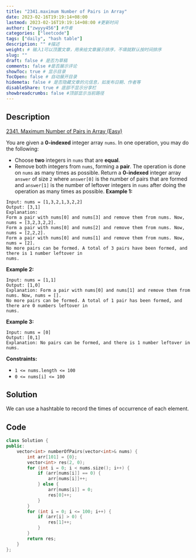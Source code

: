 ```yaml
---
title: "2341.maximum Number of Pairs in Array"
date: 2023-02-16T19:19:14+08:00
lastmod: 2023-02-16T19:19:14+08:00 #更新时间
author: ["zwyyy456"] #作者
categories: ["leetcode"]
tags: ["daily", "hash table"]
description: "" #描述
weight: # 输入1可以顶置文章，用来给文章展示排序，不填就默认按时间排序
slug: ""
draft: false # 是否为草稿
comments: false #是否展示评论
showToc: true # 显示目录
TocOpen: false # 自动展开目录
hidemeta: false # 是否隐藏文章的元信息，如发布日期、作者等
disableShare: true # 底部不显示分享栏
showbreadcrumbs: false #顶部显示当前路径
---
```

## Description
[2341. Maximum Number of Pairs in Array (Easy)](https://leetcode.com/problems/maximum-number-of-pairs-in-array/)

You are given a **0-indexed** integer array `nums`. In one operation, you may do the following:
- Choose **two** integers in `nums` that are **equal**.
- Remove both integers from `nums`, forming a **pair**.
The operation is done on `nums` as many times as possible.
Return a **0-indexed** integer array  `answer` of size  `2` where  `answer[0]` is the number of
pairs that are formed and  `answer[1]` is the number of leftover integers in  `nums` after doing the
operation as many times as possible.
**Example 1:**
```
Input: nums = [1,3,2,1,3,2,2]
Output: [3,1]
Explanation:
Form a pair with nums[0] and nums[3] and remove them from nums. Now, nums = [3,2,3,2,2].
Form a pair with nums[0] and nums[2] and remove them from nums. Now, nums = [2,2,2].
Form a pair with nums[0] and nums[1] and remove them from nums. Now, nums = [2].
No more pairs can be formed. A total of 3 pairs have been formed, and there is 1 number leftover in
nums.
```
**Example 2:**
```
Input: nums = [1,1]
Output: [1,0]
Explanation: Form a pair with nums[0] and nums[1] and remove them from nums. Now, nums = [].
No more pairs can be formed. A total of 1 pair has been formed, and there are 0 numbers leftover in
nums.
```
**Example 3:**
```
Input: nums = [0]
Output: [0,1]
Explanation: No pairs can be formed, and there is 1 number leftover in nums.
```
**Constraints:**
- `1 <= nums.length <= 100`
- `0 <= nums[i] <= 100`

## Solution
We can use a hashtable to record the times of occurrence of each element.

## Code
```cpp
class Solution {
public:
    vector<int> numberOfPairs(vector<int>& nums) {
        int arr[101] = {0};
        vector<int> res(2, 0);
        for (int i = 0; i < nums.size(); i++) {
            if (arr[nums[i]] == 0) {
                arr[nums[i]]++;
            } else {
                arr[nums[i]] = 0;
                res[0]++;
            }
        }
        for (int i = 0; i <= 100; i++) {
            if (arr[i] > 0) {
                res[1]++;
            }
        }
        return res;
    }
};
```